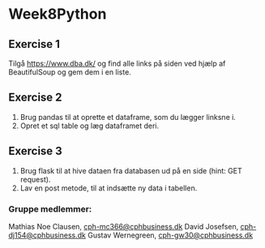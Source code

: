 # Week8Python



## Exercise 1
Tilgå https://www.dba.dk/ og find alle links på siden ved hjælp af BeautifulSoup og gem dem i en liste.
## Exercise 2
1. Brug pandas til at oprette et dataframe, som du lægger linksne i.
2. Opret et sql table og læg dataframet deri.
## Exercise 3
1. Brug flask til at hive dataen fra databasen ud på en side (hint: GET request).
2. Lav en post metode, til at indsætte ny data i tabellen.





### Gruppe medlemmer:
Mathias Noe Clausen, cph-mc366@cphbusiness.dk
David Josefsen, cph-dj154@cphbusiness.dk
Gustav Wernegreen, cph-gw30@cphbusiness.dk

